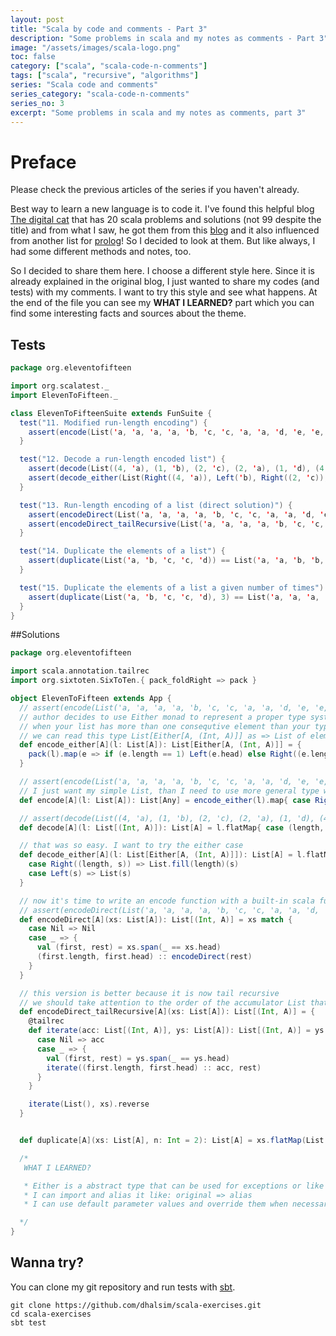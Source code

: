 ```yaml
---
layout: post
title: "Scala by code and comments - Part 3"
description: "Some problems in scala and my notes as comments - Part 3"
image: "/assets/images/scala-logo.png"
toc: false
category: ["scala", "scala-code-n-comments"]
tags: ["scala", "recursive", "algorithms"]
series: "Scala code and comments"
series_category: "scala-code-n-comments"
series_no: 3
excerpt: "Some problems in scala and my notes as comments, part 3"
---
```


# Preface

Please check the previous articles of the series if you haven't already.

Best way to learn a new language is to code it. I've found this helpful blog [The digital cat](http://blog.thedigitalcatonline.com/blog/2015/04/07/99-scala-problems-01-find-last-element/#.WRi34FN95E4) that has 20 scala problems and solutions (not 99 despite the title) and from what I saw, he got them from this [blog](http://aperiodic.net/phil/scala/s-99/) and it also influenced from another list for [prolog](https://sites.google.com/site/prologsite/prolog-problems)! So I decided to look at them. But like always, I had some different methods and notes, too.

So I decided to share them here. I choose a different style here. Since it is already explained in the original blog, I just wanted to share my codes (and tests) with my comments. I want to try this style and see what happens. At the end of the file you can see my **WHAT I LEARNED?** part which you can find some interesting facts and sources about the theme.

## Tests

~~~scala
package org.eleventofifteen

import org.scalatest._
import ElevenToFifteen._

class ElevenToFifteenSuite extends FunSuite {
  test("11. Modified run-length encoding") {
    assert(encode(List('a, 'a, 'a, 'a, 'b, 'c, 'c, 'a, 'a, 'd, 'e, 'e, 'e, 'e)) == List((4,'a), 'b, (2,'c), (2,'a), 'd, (4,'e)))
  }

  test("12. Decode a run-length encoded list") {
    assert(decode(List((4, 'a), (1, 'b), (2, 'c), (2, 'a), (1, 'd), (4, 'e))) == List('a, 'a, 'a, 'a, 'b, 'c, 'c, 'a, 'a, 'd, 'e, 'e, 'e, 'e))
    assert(decode_either(List(Right((4, 'a)), Left('b), Right((2, 'c)), Right((2, 'a)), Left('d), Right((4, 'e)))) == List('a, 'a, 'a, 'a, 'b, 'c, 'c, 'a, 'a, 'd, 'e, 'e, 'e, 'e))
  }

  test("13. Run-length encoding of a list (direct solution)") {
    assert(encodeDirect(List('a, 'a, 'a, 'a, 'b, 'c, 'c, 'a, 'a, 'd, 'e, 'e, 'e, 'e)) == List((4,'a), (1,'b), (2,'c), (2,'a), (1,'d), (4,'e)))
    assert(encodeDirect_tailRecursive(List('a, 'a, 'a, 'a, 'b, 'c, 'c, 'a, 'a, 'd, 'e, 'e, 'e, 'e)) == List((4,'a), (1,'b), (2,'c), (2,'a), (1,'d), (4,'e)))
  }

  test("14. Duplicate the elements of a list") {
    assert(duplicate(List('a, 'b, 'c, 'c, 'd)) == List('a, 'a, 'b, 'b, 'c, 'c, 'c, 'c, 'd, 'd))
  }

  test("15. Duplicate the elements of a list a given number of times") {
    assert(duplicate(List('a, 'b, 'c, 'c, 'd), 3) == List('a, 'a, 'a, 'b, 'b, 'b, 'c, 'c, 'c, 'c, 'c, 'c, 'd, 'd, 'd))
  }
}
~~~

##Solutions

~~~scala
package org.eleventofifteen

import scala.annotation.tailrec
import org.sixtoten.SixToTen.{ pack_foldRight => pack }

object ElevenToFifteen extends App {
  // assert(encode(List('a, 'a, 'a, 'a, 'b, 'c, 'c, 'a, 'a, 'd, 'e, 'e, 'e, 'e)) == List((4,'a), 'b, (2,'c), (2,'a), 'd, (4,'e)))
  // author decides to use Either monad to represent a proper type system.
  // when your list has more than one consequtive element than your type is a tuple, in the other case is just the element
  // we can read this type List[Either[A, (Int, A)]] as => List of elements that either A or (Int, A)
  def encode_either[A](l: List[A]): List[Either[A, (Int, A)]] = {
    pack(l).map(e => if (e.length == 1) Left(e.head) else Right((e.length, e.head)))
  }

  // assert(encode(List('a, 'a, 'a, 'a, 'b, 'c, 'c, 'a, 'a, 'd, 'e, 'e, 'e, 'e)) == List((4,'a), 'b, (2,'c), (2,'a), 'd, (4,'e)))
  // I just want my simple List, than I need to use more general type which in this case is Any
  def encode[A](l: List[A]): List[Any] = encode_either(l).map{ case Right(x) => x; case Left(x) => x }

  // assert(decode(List((4, 'a), (1, 'b), (2, 'c), (2, 'a), (1, 'd), (4, 'e))) == List('a, 'a, 'a, 'a, 'b, 'c, 'c, 'a, 'a, 'd, 'e, 'e, 'e, 'e))
  def decode[A](l: List[(Int, A)]): List[A] = l.flatMap{ case (length, s) => List.fill(length)(s) }

  // that was so easy. I want to try the either case
  def decode_either[A](l: List[Either[A, (Int, A)]]): List[A] = l.flatMap{
    case Right((length, s)) => List.fill(length)(s)
    case Left(s) => List(s)
  }

  // now it's time to write an encode function with a built-in scala function: span
  // assert(encodeDirect(List('a, 'a, 'a, 'a, 'b, 'c, 'c, 'a, 'a, 'd, 'e, 'e, 'e, 'e)) == List((4,'a), (1,'b), (2,'c), (2,'a), (1,'d), (4,'e)))
  def encodeDirect[A](xs: List[A]): List[(Int, A)] = xs match {
    case Nil => Nil
    case _ => {
      val (first, rest) = xs.span(_ == xs.head)
      (first.length, first.head) :: encodeDirect(rest)
    }
  }

  // this version is better because it is now tail recursive
  // we should take attention to the order of the accumulator List that is added in reverse order in contrast to above
  def encodeDirect_tailRecursive[A](xs: List[A]): List[(Int, A)] = {
    @tailrec
    def iterate(acc: List[(Int, A)], ys: List[A]): List[(Int, A)] = ys match {
      case Nil => acc
      case _ => {
        val (first, rest) = ys.span(_ == ys.head)
        iterate((first.length, first.head) :: acc, rest)
      }
    }

    iterate(List(), xs).reverse
  }


  def duplicate[A](xs: List[A], n: Int = 2): List[A] = xs.flatMap(List.fill(n)(_))

  /*
   WHAT I LEARNED?

   * Either is a abstract type that can be used for exceptions or like in this case for conditional types
   * I can import and alias it like: original => alias
   * I can use default parameter values and override them when necessary

  */
}
~~~

## Wanna try?

You can clone my git repository and run tests with [sbt](http://www.scala-sbt.org/0.13/docs/Setup.html).

~~~
git clone https://github.com/dhalsim/scala-exercises.git
cd scala-exercises
sbt test
~~~
